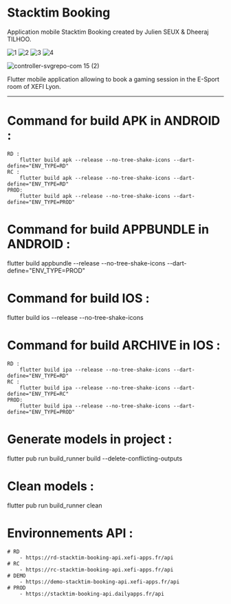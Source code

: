 # Stacktim Booking

Application mobile Stacktim Booking created by Julien SEUX & Dheeraj TILHOO.

![1](https://github.com/JulienS69/stacktim-booking/assets/60474003/95a99a03-5876-474b-909b-7556d32ebc27)
![2](https://github.com/JulienS69/stacktim-booking/assets/60474003/769df4c4-ec8c-4546-8882-48abb9c60cde)
![3](https://github.com/JulienS69/stacktim-booking/assets/60474003/514235f4-9325-4b27-a9dd-627d9aac3fa6)
![4](https://github.com/JulienS69/stacktim-booking/assets/60474003/fffc5a4a-8b73-42fb-b015-eab6e17a4227)

![controller-svgrepo-com 15 (2)](https://github.com/JulienS69/stacktim-booking/assets/60474003/1d6131d2-7604-4e90-8b4a-b49cc7d740a7)


Flutter mobile application allowing to book a gaming session in the E-Sport room of XEFI Lyon.

-------------------------------------------------------------------------------------------------

# Command for build APK in ANDROID : 
    RD : 
        flutter build apk --release --no-tree-shake-icons --dart-define="ENV_TYPE=RD"
    RC : 
        flutter build apk --release --no-tree-shake-icons --dart-define="ENV_TYPE=RD"
    PROD:
        flutter build apk --release --no-tree-shake-icons --dart-define="ENV_TYPE=PROD"

# Command for build APPBUNDLE in ANDROID :
flutter build appbundle --release --no-tree-shake-icons --dart-define="ENV_TYPE=PROD"


# Command for build IOS : 
flutter build ios --release --no-tree-shake-icons 

# Command for build ARCHIVE in IOS : 
    RD : 
        flutter build ipa --release --no-tree-shake-icons --dart-define="ENV_TYPE=RD"
    RC : 
        flutter build ipa --release --no-tree-shake-icons --dart-define="ENV_TYPE=RC"
    PROD:
        flutter build ipa --release --no-tree-shake-icons --dart-define="ENV_TYPE=PROD"


# Generate models in project :
flutter pub run build_runner build --delete-conflicting-outputs

# Clean models : 
flutter pub run build_runner clean

# Environnements API : 

    # RD
        - https://rd-stacktim-booking-api.xefi-apps.fr/api
    # RC
        - https://rc-stacktim-booking-api.xefi-apps.fr/api
    # DEMO
        - https://demo-stacktim-booking-api.xefi-apps.fr/api
    # PROD
        - https://stacktim-booking-api.dailyapps.fr/api
